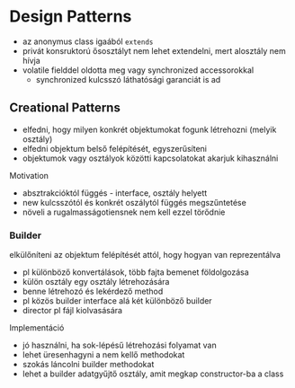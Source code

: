 # Design Patterns
- az anonymus class igaából `extends`
- privát konsruktorú ősosztályt nem lehet extendelni, mert alosztály nem hívja
- volatile fielddel oldotta meg vagy synchronized accessorokkal
  - synchronized kulcsszó láthatósági garanciát is ad

## Creational Patterns
- elfedni, hogy milyen konkrét objektumokat fogunk létrehozni (melyik osztály)
- elfedni objektum belső felépítését, egyszerűsíteni
- objektumok vagy osztályok közötti kapcsolatokat akarjuk kihasználni

Motivation
- absztrakcióktól függés - interface, osztály helyett
- new kulcsszótól és konkrét oszálytól függés megszűntetése
- növeli a rugalmasságotiensnek nem kell ezzel törődnie

### Builder
elkülőníteni az objektum felépítését attól, hogy hogyan van reprezentálva
- pl különböző konvertálások, több fajta bemenet földolgozása
- külön osztály egy osztály létrehozására
- benne létrehozó és lekérdező method
- pl közös builder interface alá két különböző builder
- director pl fájl kiolvasására

Implementáció
- jó használni, ha sok-lépésű létrehozási folyamat van
- lehet üresenhagyni a nem kellő methodokat
- szokás láncolni builder methodokat
- lehet a builder adatgyűjtő osztály, amit megkap constructor-ba a class


